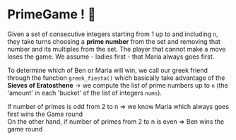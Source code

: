 # **PrimeGame ! :snake:**

Given a set of consecutive integers starting from 1 up to and including `n`, they take turns choosing a **prime number** from the set and removing that number and its multiples from the set. The player that cannot make a move loses the game. We assume - ladies first - that Maria always goes first.

To determine which of Ben or Maria will win, we call our greek friend through the function `greek_fiesta()` which basically take advantage of the **Sieves of Eratosthene** -> we compute the list of prime numbers up to `n` (the 'amount' in each 'bucket' of the list of integers `nums`).

If number of primes is odd from 2 to n => we know Maria which always goes first wins the Game round <br>
On the other hand, if number of primes from 2 to n is even => Ben wins the game round
